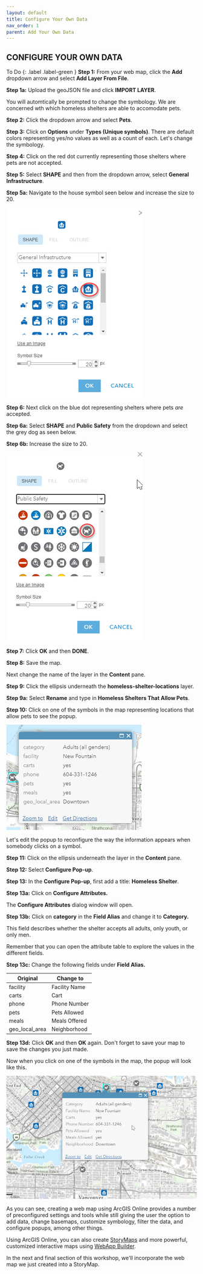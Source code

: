 ```yaml
---
layout: default
title: Configure Your Own Data
nav_order: 1
parent: Add Your Own Data
---
```


## CONFIGURE YOUR OWN DATA

To Do
{: .label .label-green }
**Step 1:** From your web map, click the **Add** dropdown arrow and select **Add Layer From File**.

**Step 1a:** Upload the geoJSON file and click **IMPORT LAYER**.

You will automtically be prompted to change the symbology. 
We are concerned wth which homeless shelters are able to accomodate pets.

**Step 2:** Click the dropdown arrow and select **Pets**. 

**Step 3:** Click on **Options** under **Types (Unique symbols)**.
There are default colors representing yes/no values as well as a count of each.
Let's change the symbology.

**Step 4:** Click on the red dot currently representing those shelters where pets are not accepted.

**Step 5:** Select **SHAPE** and then from the dropdown arrow, select **General Infrastructure**. 

**Step 5a:** Navigate to the house symbol seen below and increase the size to 20.

![blueHouse.jpg](https://raw.githubusercontent.com/fiddleHeads/intro-AGOL/master/content/images/blueHouse.jpg)

**Step 6:** Next click on the blue dot representing shelters where pets *are* accepted.

**Step 6a:** Select **SHAPE** and **Public Safety** from the dropdown and select the grey dog as seen below. 

**Step 6b:** Increase the size to 20.

![greydog.jpg](https://raw.githubusercontent.com/fiddleHeads/intro-AGOL/master/content/images/greyDog.jpg)

**Step 7:** Click **OK** and then **DONE**.

**Step 8:** Save the map.

Next change the name of the layer in the **Content** pane.

**Step 9:**  Click the ellipsis underneath the **homeless-shelter-locations** layer.

**Step 9a:** Select **Rename** and type in **Homeless Shelters That Allow Pets**.

**Step 10:** Click on one of the symbols in the map representing locations that allow pets to see the popup.

![popup.jpg](https://raw.githubusercontent.com/fiddleHeads/intro-AGOL/master/content/images/popup.jpg)

Let's edit the popup to reconfigure the way the information appears when somebody clicks on a symbol.

**Step 11:** Click on the ellipsis underneath the layer in the **Content** pane. 

**Step 12:** Select **Configure Pop-up**.

**Step 13:** In the **Configure Pop-up**, first add a title: **Homeless Shelter**.

**Step 13a:** Click on **Configure Attributes.**

The **Configure Attributes** dialog window will open. 

**Step 13b:** Click on **category** in the **Field Alias** and change it to **Category.**

This field describes whether the shelter accepts all adults, only youth, or only men.

Remember that you can open the attribute table to explore the values in the different fields.

**Step 13c:** Change the following fields under **Field Alias.**


| Original  | Change to |
| ------------- | ------------- |
| facility  | Facility Name |
| carts  | Cart |
| phone  | Phone Number |
| pets  | Pets Allowed |
| meals  | Meals Offered |
| geo_local_area  | Neighborhood |

**Step 13d:** Click **OK** and then **OK** again. 
Don't forget to save your map to save the changes you just made.

Now when you click on one of the symbols in the map, the popup will look like this.

![popup_after.jpg](https://raw.githubusercontent.com/fiddleHeads/intro-AGOL/master/content/images/popup_after.jpg)

As you can see, creating a web map using ArcGIS Online provides a number of preconfigured settings and tools while still giving the user the option to add data, change basemaps, customize symbology, filter the data, and configure popups, among other things.

Using ArcGIS Online, you can also create [StoryMaps](https://storymaps.arcgis.com/stories) and more powerful, customized interactive maps using [WebApp Builder](https://www.esri.com/en-us/arcgis/products/web-appbuilder/overview).

In the next and final section of this workshop, we'll incorporate the web map we just created into a StoryMap.










